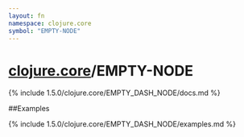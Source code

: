 ```yaml
---
layout: fn
namespace: clojure.core
symbol: "EMPTY-NODE"
---
```


# [clojure.core](../)/EMPTY-NODE

{% include 1.5.0/clojure.core/EMPTY_DASH_NODE/docs.md %}

##Examples

{% include 1.5.0/clojure.core/EMPTY_DASH_NODE/examples.md %}

